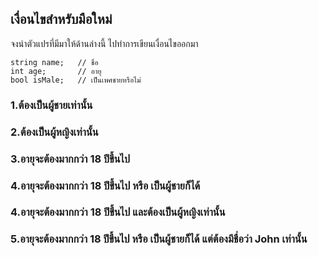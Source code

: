 ## เงื่อนไขสำหรับมือใหม่
จงนำตัวแปรที่มีมาให้ด้านล่างนี้ ไปทำการเขียนเงื่อนไขออกมา
```
string name;   // ชื่อ
int age;       // อายุ
bool isMale;   // เป็นเพศชายหรือไม่
```

### 1.ต้องเป็นผู้ชายเท่านั้น
### 2.ต้องเป็นผู้หญิงเท่านั้น
### 3.อายุจะต้องมากกว่า 18 ปีขึ้นไป
### 4.อายุจะต้องมากกว่า 18 ปีขึ้นไป หรือ เป็นผู้ชายก็ได้
### 4.อายุจะต้องมากกว่า 18 ปีขึ้นไป และต้องเป็นผู้หญิงเท่านั้น
### 5.อายุจะต้องมากกว่า 18 ปีขึ้นไป หรือ เป็นผู้ชายก็ได้ แต่ต้องมีชื่อว่า John เท่านั้น